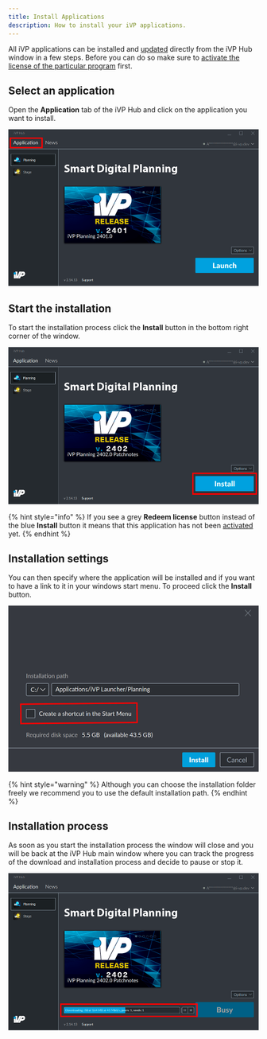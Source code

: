 ```yaml
---
title: Install Applications
description: How to install your iVP applications.
---
```


All iVP applications can be installed and [updated](./installation-updates.md) directly from the iVP Hub window in a few steps. Before you can do so make sure to [activate the license of the particular program](./license-activation.md) first.

## Select an application

Open the __Application__ tab of the iVP Hub and click on the application you want to install.

![Select an application](../../../.gitbook/assets/hub_application.png)

## Start the installation

To start the installation process click the __Install__ button in the bottom right corner of the window.

![Start the installation](../../../.gitbook/assets/hub_install_application.png)

{% hint style="info" %}
If you see a grey __Redeem license__ button instead of the blue __Install__ button it means that this application has not been [activated](./license-activation.md) yet.
{% endhint %}

## Installation settings

You can then specify where the application will be installed and if you want to have a link to it in your windows start menu. To proceed click the __Install__ button.

![Installation settings](../../../.gitbook/assets/hub_install_directory.png)

{% hint style="warning" %}
Although you can choose the installation folder freely we recommend you to use the default installation path.
{% endhint %}

## Installation process

As soon as you start the installation process the window will close and you will be back at the iVP Hub main window where you can track the progress of the download and installation process and decide to pause or stop it.

![Installation process](../../../.gitbook/assets/hub_installation_progress.png)